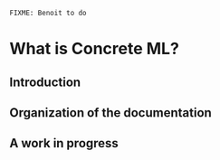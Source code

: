 ```{note}
FIXME: Benoit to do
```

# What is **Concrete ML**?

## Introduction

## Organization of the documentation

## A work in progress
